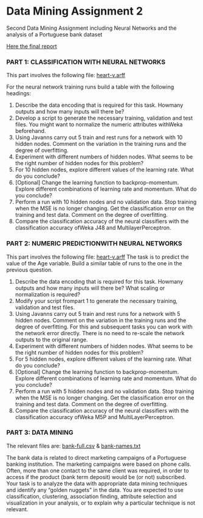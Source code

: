 # Data Mining Assignment 2
Second Data Mining Assignment including Neural Networks and the analysis of a Portuguese bank dataset

[Here the final report](https://github.com/patrickjacob/Data_Mining_Assignment_2/blob/master/Data_Mining-Assignment2.pdf)

### PART 1: CLASSIFICATION WITH NEURAL NETWORKS 
This part involves the following file:
[heart-v.arff](https://github.com/patrickjacob/Data_Mining_Assignment_2/blob/master/data_set/heart-v.arff)

For the neural network training runs build a table with the following headings:
1. Describe the data encoding that is required for this task. Howmany outputs and how many inputs will there be?
2. Develop a script to generate the necessary training, validation and test files. You might want to normalize the numeric attributes withWeka beforehand.
3. Using Javanns carry out 5 train and rest runs for a network with 10 hidden nodes. Comment on the variation in the training runs and the degree of overfitting.
4. Experiment with different numbers of hidden nodes. What seems to be the right number of hidden nodes for this problem?
5. For 10 hidden nodes, explore different values of the learning rate. What do you conclude?
6. [Optional] Change the learning function to backprop-momentum. Explore different combinations of learning rate and momentum. What do you conclude?
7. Perform a run with 10 hidden nodes and no validation data. Stop training when the MSE is no longer changing. Get the classification error on the training and test data. Comment on the degree of overfitting.
8. Compare the classification accuracy of the neural classifiers with the classification accuracy ofWeka J48 and MultilayerPerceptron.

### PART 2: NUMERIC PREDICTIONWITH NEURAL NETWORKS
This part involves the following file:
[heart-v.arff](https://github.com/patrickjacob/Data_Mining_Assignment_2/blob/master/data_set/heart-v.arff)
The task is to predict the value of the Age variable.
Build a similar table of runs to the one in the previous question.
1. Describe the data encoding that is required for this task. Howmany outputs and how many inputs will there be? What scaling or normalization is required?
2. Modify your script frompart 1 to generate the necessary training, validation and test files.
3. Using Javanns carry out 5 train and rest runs for a network with 5 hidden nodes. Comment on the variation in the training runs and the degree of overfitting. For this and subsequent tasks you can work with the network error directly. There is no need to re-scale the network outputs to the original range.
4. Experiment with different numbers of hidden nodes. What seems to be the right number of hidden nodes for this problem?
5. For 5 hidden nodes, explore different values of the learning rate. What do you conclude?
6. [Optional] Change the learning function to backprop-momentum. Explore different combinations of learning rate and momentum. What do you conclude?
7. Perform a run with 5 hidden nodes and no validation data. Stop training when the MSE is no longer changing. Get the classification error on the training and test data. Comment on the degree of overfitting.
8. Compare the classification accuracy of the neural classifiers with the classification accuracy ofWeka M5P and MultiLayerPerceptron.

### PART 3: DATA MINING 
The relevant files are: [bank-full.csv](https://github.com/patrickjacob/Data_Mining_Assignment_2/blob/master/data_set/bank-full.csv)
& [bank-names.txt](https://github.com/patrickjacob/Data_Mining_Assignment_2/blob/master/data_set/bank-names.txt)

The bank data is related to direct marketing campaigns of a Portuguese banking institution.
The marketing campaigns were based on phone calls. Often, more than one contact to the same client was required, in order to access if the product (bank term deposit) would be (or not) subscribed.
Your task is to analyze the data with appropriate data mining techniques and identify any “golden nuggets” in the data. You are expected to use classification, clustering, association finding, attribute selection and visualization in your analysis, or to explain why a particular technique is not relevant.
